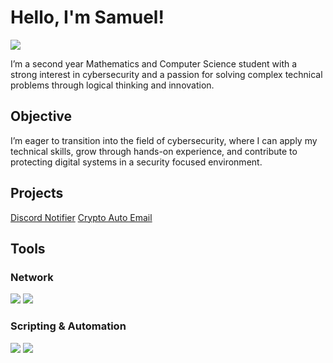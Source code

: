 # Hello, I'm Samuel! 
<a href="https://linkedin.com/in/samueldebique"><img src="https://img.shields.io/badge/-LinkedIn-0072b1?&style=for-the-badge&logo=linkedin&logoColor=white" /></a>


I’m a second year Mathematics and Computer Science student with a strong interest in cybersecurity and a passion for solving complex technical problems through logical thinking and innovation.

## Objective

I’m eager to transition into the field of cybersecurity, where I can apply my technical skills, grow through hands-on experience, and contribute to protecting digital systems in a security focused environment.

## Projects
[Discord Notifier](https://github.com/samueldebique/Cryptocurrency-Notifications)
[Crypto Auto Email](https://github.com/samueldebique/proxmox-login-notifier)

## Tools 

### Network
<div>
    <img src="https://img.shields.io/badge/-Wireshark-1679A7?&style=for-the-badge&logo=Wireshark&logoColor=white" />
    <img src="https://img.shields.io/badge/-Nmap-9BE000?&style=for-the-badge&logo=Nmap&logoColor=white" />
</div>

### Scripting & Automation
<div>
  <img src="https://img.shields.io/badge/-Python-3776AB?style=for-the-badge&logo=python&logoColor=white" />
  <img src="https://img.shields.io/badge/-Bash-121011?style=for-the-badge&logo=gnubash&logoColor=white" />
</div>



<!--
## Certifications

<div>
  <img src="https://img.shields.io/badge/Google%20Cybersecurity%20Certificate-4285F4?style=for-the-badge&logo=google&logoColor=white" />
  <img src="https://img.shields.io/badge/CompTIA%20Security%2B-EF3C42?style=for-the-badge&logo=comptia&logoColor=white" />
</div>


